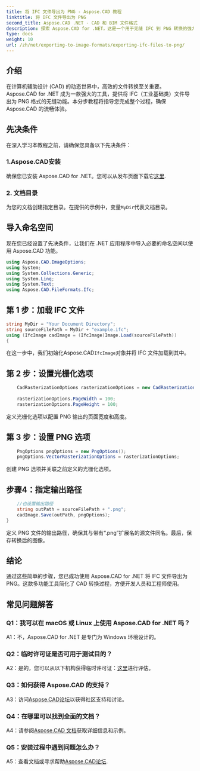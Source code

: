 ```yaml
---
title: 将 IFC 文件导出为 PNG - Aspose.CAD 教程
linktitle: 将 IFC 文件导出为 PNG
second_title: Aspose.CAD .NET - CAD 和 BIM 文件格式
description: 探索 Aspose.CAD for .NET，这是一个用于无缝 IFC 到 PNG 转换的强大解决方案。立即下载以进行高效的 CAD 文件处理。
type: docs
weight: 10
url: /zh/net/exporting-to-image-formats/exporting-ifc-files-to-png/
---
```

## 介绍

在计算机辅助设计 (CAD) 的动态世界中，高效的文件转换至关重要。 Aspose.CAD for .NET 成为一款强大的工具，提供将 IFC（工业基础类）文件导出为 PNG 格式的无缝功能。本分步教程将指导您完成整个过程，确保 Aspose.CAD 的流畅体验。

## 先决条件

在深入学习本教程之前，请确保您具备以下先决条件：

### 1.Aspose.CAD安装

确保您已安装 Aspose.CAD for .NET。您可以从发布页面下载它[这里](https://releases.aspose.com/cad/net/).

### 2. 文档目录

为您的文档创建指定目录。在提供的示例中，变量`MyDir`代表文档目录。

## 导入命名空间

现在您已经设置了先决条件，让我们在 .NET 应用程序中导入必要的命名空间以使用 Aspose.CAD 功能。

```csharp
using Aspose.CAD.ImageOptions;
using System;
using System.Collections.Generic;
using System.Linq;
using System.Text;
using Aspose.CAD.FileFormats.Ifc;
```

## 第 1 步：加载 IFC 文件

```csharp
string MyDir = "Your Document Directory";
string sourceFilePath = MyDir + "example.ifc";
using (IfcImage cadImage = (IfcImage)Image.Load(sourceFilePath))
{
```

在这一步中，我们初始化Aspose.CAD`IfcImage`对象并将 IFC 文件加载到其中。

## 第 2 步：设置光栅化选项

```csharp
    CadRasterizationOptions rasterizationOptions = new CadRasterizationOptions();
   
    rasterizationOptions.PageWidth = 100;
    rasterizationOptions.PageHeight = 100;
```

定义光栅化选项以配置 PNG 输出的页面宽度和高度。

## 第 3 步：设置 PNG 选项

```csharp
    PngOptions pngOptions = new PngOptions();
    pngOptions.VectorRasterizationOptions = rasterizationOptions;
```

创建 PNG 选项并关联之前定义的光栅化选项。

## 步骤4：指定输出路径

```csharp
    //也设置输出路径
    string outPath = sourceFilePath + ".png";
    cadImage.Save(outPath, pngOptions);
}
```

定义 PNG 文件的输出路径，确保其与带有“.png”扩展名的源文件同名。最后，保存转换后的图像。

## 结论

通过这些简单的步骤，您已成功使用 Aspose.CAD for .NET 将 IFC 文件导出为 PNG。这款多功能工具简化了 CAD 转换过程，方便开发人员和工程师使用。

## 常见问题解答

### Q1：我可以在 macOS 或 Linux 上使用 Aspose.CAD for .NET 吗？

A1：不，Aspose.CAD for .NET 是专门为 Windows 环境设计的。

### Q2：临时许可证是否可用于测试目的？

 A2：是的，您可以从以下机构获得临时许可证：[这里](https://purchase.aspose.com/temporary-license/)进行评估。

### Q3：如何获得 Aspose.CAD 的支持？

 A3：访问[Aspose.CAD论坛](https://forum.aspose.com/c/cad/19)以获得社区支持和讨论。

### Q4：在哪里可以找到全面的文档？

 A4：请参阅[Aspose.CAD 文档](https://reference.aspose.com/cad/net/)获取详细信息和示例。

### Q5：安装过程中遇到问题怎么办？

 A5：查看文档或寻求帮助[Aspose.CAD论坛](https://forum.aspose.com/c/cad/19).